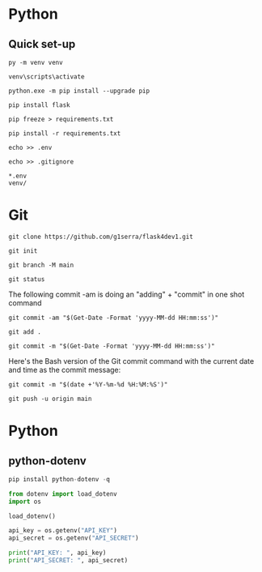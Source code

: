 # Python
## Quick set-up

```
py -m venv venv
```

```
venv\scripts\activate
```

```
python.exe -m pip install --upgrade pip
```

```
pip install flask
```

```
pip freeze > requirements.txt
```

```
pip install -r requirements.txt
```

```
echo >> .env
```

```
echo >> .gitignore
```

```
*.env
venv/
```

# Git
```
git clone https://github.com/g1serra/flask4dev1.git
```
```
git init
```

```
git branch -M main
```

```
git status
```
The following commit -am is doing an "adding" + "commit" in one shot command  
```
git commit -am "$(Get-Date -Format 'yyyy-MM-dd HH:mm:ss')"
```
```
git add .
```
```
git commit -m "$(Get-Date -Format 'yyyy-MM-dd HH:mm:ss')"
```
Here's the Bash version of the Git commit command with the current date and time as the commit message:
```
git commit -m "$(date +'%Y-%m-%d %H:%M:%S')"
```
```
git push -u origin main
```
# Python
## python-dotenv
```python
pip install python-dotenv -q
```
```python
from dotenv import load_dotenv
import os

load_dotenv()

api_key = os.getenv("API_KEY")
api_secret = os.getenv("API_SECRET")

print("API_KEY: ", api_key)
print("API_SECRET: ", api_secret)
```
